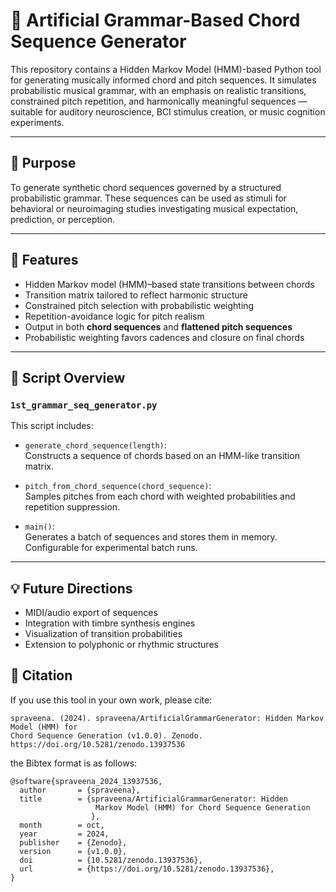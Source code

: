 # 🎵 Artificial Grammar-Based Chord Sequence Generator

This repository contains a Hidden Markov Model (HMM)-based Python tool for generating musically informed chord and pitch sequences. It simulates probabilistic musical grammar, with an emphasis on realistic transitions, constrained pitch repetition, and harmonically meaningful sequences — suitable for auditory neuroscience, BCI stimulus creation, or music cognition experiments.

---

## 🧠 Purpose

To generate synthetic chord sequences governed by a structured probabilistic grammar. These sequences can be used as stimuli for behavioral or neuroimaging studies investigating musical expectation, prediction, or perception.

---

## 🚀 Features

- Hidden Markov model (HMM)–based state transitions between chords
- Transition matrix tailored to reflect harmonic structure
- Constrained pitch selection with probabilistic weighting
- Repetition-avoidance logic for pitch realism
- Output in both **chord sequences** and **flattened pitch sequences**
- Probabilistic weighting favors cadences and closure on final chords

---

## 📜 Script Overview

### `1st_grammar_seq_generator.py`

This script includes:

- `generate_chord_sequence(length)`:  
  Constructs a sequence of chords based on an HMM-like transition matrix.

- `pitch_from_chord_sequence(chord_sequence)`:  
  Samples pitches from each chord with weighted probabilities and repetition suppression.

- `main()`:  
  Generates a batch of sequences and stores them in memory. Configurable for experimental batch runs.

---


## 💡 Future Directions

- MIDI/audio export of sequences
- Integration with timbre synthesis engines
- Visualization of transition probabilities
- Extension to polyphonic or rhythmic structures

## 📖 Citation 

If you use this tool in your own work, please cite:

```
spraveena. (2024). spraveena/ArtificialGrammarGenerator: Hidden Markov Model (HMM) for
Chord Sequence Generation (v1.0.0). Zenodo. https://doi.org/10.5281/zenodo.13937536
```
the Bibtex format is as follows:
```
@software{spraveena_2024_13937536,
  author       = {spraveena},
  title        = {spraveena/ArtificialGrammarGenerator: Hidden
                   Markov Model (HMM) for Chord Sequence Generation
                  },
  month        = oct,
  year         = 2024,
  publisher    = {Zenodo},
  version      = {v1.0.0},
  doi          = {10.5281/zenodo.13937536},
  url          = {https://doi.org/10.5281/zenodo.13937536},
}
```
